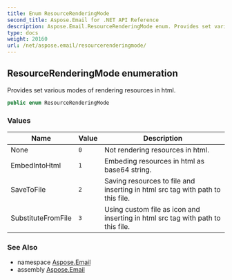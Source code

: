 ```yaml
---
title: Enum ResourceRenderingMode
second_title: Aspose.Email for .NET API Reference
description: Aspose.Email.ResourceRenderingMode enum. Provides set various modes of rendering resources in html
type: docs
weight: 20160
url: /net/aspose.email/resourcerenderingmode/
---
```

## ResourceRenderingMode enumeration

Provides set various modes of rendering resources in html.

```csharp
public enum ResourceRenderingMode
```

### Values

| Name | Value | Description |
| --- | --- | --- |
| None | `0` | Not rendering resources in html. |
| EmbedIntoHtml | `1` | Embeding resources in html as base64 string. |
| SaveToFile | `2` | Saving resources to file and inserting in html src tag with path to this file. |
| SubstituteFromFile | `3` | Using custom file as icon and inserting in html src tag with path to this file. |

### See Also

* namespace [Aspose.Email](../../aspose.email/)
* assembly [Aspose.Email](../../)


